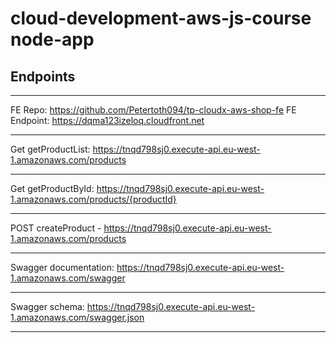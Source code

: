 # cloud-development-aws-js-course node-app

## Endpoints

---

FE Repo: https://github.com/Petertoth094/tp-cloudx-aws-shop-fe
FE Endpoint: https://dqma123izeloq.cloudfront.net

---

Get getProductList: https://tnqd798sj0.execute-api.eu-west-1.amazonaws.com/products

---

Get getProductById: https://tnqd798sj0.execute-api.eu-west-1.amazonaws.com/products/{productId}

---

POST createProduct - https://tnqd798sj0.execute-api.eu-west-1.amazonaws.com/products

---

Swagger documentation: https://tnqd798sj0.execute-api.eu-west-1.amazonaws.com/swagger

---

Swagger schema: https://tnqd798sj0.execute-api.eu-west-1.amazonaws.com/swagger.json

---
